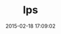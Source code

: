 ---
layout: post
title:  "lps"
repo:   "junegunn/lps"
date:   2015-02-18 17:09:02
gemurl: https://github.com/junegunn/lps
---